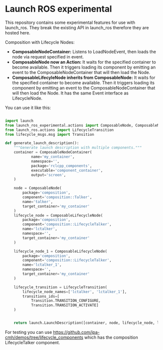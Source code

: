 # Launch ROS experimental

This repository contains some experimental features for
use with launch_ros. They break the existing API in launch_ros therefore they are hosted here.

Composition with Lifecycle Nodes:
* **ComposableNodeContainer:**
  Listens to LoadNodeEvent, then loads the node via request specified in event.
* **ComposableNode now an Action:**
  It waits for the specified container to become available.
  Then it triggers loading its component by emitting an event to the ComposableNodeContainer that will then load the Node.
* **ComposableLifecyleNode inherits from ComposableNode:**
  It waits for the specified container to become available.
  Then it triggers loading its component by emitting an event to the ComposableNodeContainer that will then load the Node.
  It has the same Event interface as LifecycleNode.



You can use it like this:
```python

import launch
from launch_ros_experimental.actions import ComposableNode, ComposableNodeContainer, ComposableLifecycleNode
from launch_ros.actions import LifecycleTransition
from lifecycle_msgs.msg import Transition

def generate_launch_description():
    """Generate launch description with multiple components."""
    container = ComposableNodeContainer(
            name='my_container',
            namespace='',
            package='rclcpp_components',
            executable='component_container',
            output='screen',
    )

    node = ComposableNode(
        package='composition',
        component='composition::Talker',
        name='talker',
        target_container='my_container'
    )
    lifecycle_node = ComposableLifecycleNode(
        package='composition',
        component='composition::LifecycleTalker',
        name='lctalker',
        namespace='',
        target_container='my_container'  
    )

    lifecycle_node_1 = ComposableLifecycleNode(
        package='composition',
        component='composition::LifecycleTalker',
        name='lctalker_1',
        namespace='',
        target_container='my_container'  
    )

    lifecycle_transition = LifecycleTransition(
        lifecycle_node_names=['lctalker', 'lctalker_1'],
        transitions_ids=[
            Transition.TRANSITION_CONFIGURE,
            Transition.TRANSITION_ACTIVATE]
    )


    return launch.LaunchDescription([container, node, lifecycle_node, lifecycle_node_1, lifecycle_transition])

```
For testing you can use https://github.com/ipa-cmh/demos/tree/lifecycle_components which has the composition LifecycleTalker component.
